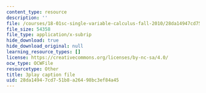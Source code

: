 ```yaml
---
content_type: resource
description: ''
file: /courses/18-01sc-single-variable-calculus-fall-2010/28da14947cd751b8a26498bc3ef84a45_YN7k_bXXggY.vtt
file_size: 54358
file_type: application/x-subrip
hide_download: true
hide_download_original: null
learning_resource_types: []
license: https://creativecommons.org/licenses/by-nc-sa/4.0/
ocw_type: OCWFile
resourcetype: Other
title: 3play caption file
uid: 28da1494-7cd7-51b8-a264-98bc3ef84a45
---
```

